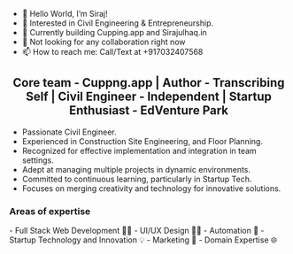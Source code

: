 - 👋 Hello World, I’m Siraj! 
- 👀 Interested in Civil Engineering & Entrepreneurship. 
- 🌱 Currently building Cupping.app and Sirajulhaq.in 
- 💞️ Not looking for any collaboration right now 
- 📫 How to reach me: Call/Text at +917032407568 

<h2 align="center" dir="auto">Core team - Cuppng.app | Author - Transcribing Self | Civil Engineer - Independent | Startup Enthusiast - EdVenture Park</h2>

- Passionate Civil Engineer.
- Experienced in Construction Site Engineering, and Floor Planning.
- Recognized for effective implementation and integration in team settings.
- Adept at managing multiple projects in dynamic environments.
- Committed to continuous learning, particularly in Startup Tech.
- Focuses on merging creativity and technology for innovative solutions.

<h3>Areas of expertise</h3>
- Full Stack Web Development 🧑‍💻
- UI/UX Design 👨‍🎨
- Automation 🤖
- Startup Technology and Innovation 💡
- Marketing 🤳
- Domain Expertise 🌐

<!---
SMSirajulhaq/SMSirajulhaq is a ✨ special ✨ repository because its `README.md` (this file) appears on your GitHub profile.
You can click the Preview link to take a look at your changes.
--->
